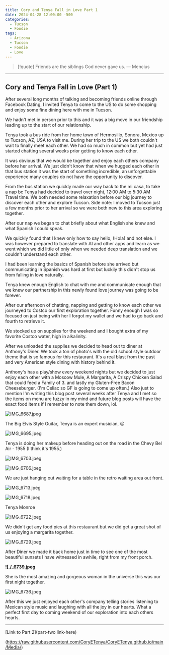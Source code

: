 ```yaml
---
title: Cory and Tenya Fall in Love Part 1
date: 2024-04-28 12:00:00 -500
categories:
  - Tucson
  - Foodie
tags:
  - Arizona
  - Tucson
  - Foodie
  - Love
---
```


> [!quote] Friends are the siblings God never gave us.
> — Mencius

---

## Cory and Tenya Fall in Love (Part 1)

After several long months of talking and becoming friends online through Facebook Dating, I invited Tenya to come to the US to do some shopping and enjoy some fine dining here with me in Tucson.

We hadn't met in person prior to this and it was a big move in our friendship leading up to the start of our relationship. 

Tenya took a bus ride from her home town of Hermosillo, Sonora, Mexico up to Tucson, AZ, USA to visit me. During her trip to the US we both couldn't wait to finally meet each other. We had so much in common but yet had just started chatting several weeks prior getting to know each other. 

It was obvious that we would be together and enjoy each others company before her arrival. We just didn't know that when we hugged each other in that bus station it was the start of something incredible, an unforgettable experience many couples do not have the opportunity to discover. 

From the bus station we quickly made our way back to the mi casa, to take a nap bc Tenya had decided to travel over night, 12:00 AM to 5:30 AM Travel time. We both needed some relaxation before our big journey to discover each other and explore Tucson. Side note: I moved to Tucson just a few months prior to her arrival so we were both new to this area exploring together. 

After our nap we began to chat briefly about what English she knew and what Spanish I could speak. 

We quickly found that I knew only how to say hello, (Hola) and not else. I was however prepared to translate with AI and other apps and learn as we went which we did little of only when we needed deep translation and we couldn't understand each other. 

I had been learning the basics of Spanish before she arrived but communicating in Spanish was hard at first but luckily this didn't stop us from falling in love naturally. 

Tenya knew enough English to chat with me and communicate enough that we knew our partnership in this newly found love journey was going to be forever. 

After our afternoon of chatting, napping and getting to know each other we journeyed to Costco our first exploration together. Funny enough I was so focused on just being with her I forgot my wallet and we had to go back and fourth to retrieve it. 

We stocked up on supplies for the weekend and I bought extra of my favorite Costco water, high in alkalinity. 

After we unloaded the supplies we decided to head out to diner at Anthony's Diner. We took a ton of photo's with the old school style outdoor theme that is so famous for this restaurant. It's a real blast from the past and very American style dining with history behind it. 

Anthony's has a play/show every weekend nights but we decided to just enjoy each other with a Moscow Mule, A Margarita, A Crispy Chicken Salad that could feed a Family of 3. and lastly my Gluten-Free Bacon Cheeseburger. (I'm Celiac so GF is going to come up often.) Also just to mention I'm writing this blog post several weeks after Tenya and I met so the items on menu are fuzzy in my mind and future blog posts will have the exact food items if I remember to note them down, lol. 


![IMG_6687.jpeg](https://raw.githubusercontent.com/CoryETenya/CoryETenya.github.io/main/Media/IMG_6687.jpeg)


The Big Elvis Style Guitar, Tenya is an expert musician, 😉  


![IMG_6695.jpeg](https://raw.githubusercontent.com/CoryETenya/CoryETenya.github.io/main/Media/IMG_6695.jpeg)

Tenya is doing her makeup before heading out on the road in the Chevy Bel Air - 1955 (I think it's 1955.) 

![IMG_6703.jpeg](https://raw.githubusercontent.com/CoryETenya/CoryETenya.github.io/main/Media/IMG_6703.jpeg)

![IMG_6706.jpeg](https://raw.githubusercontent.com/CoryETenya/CoryETenya.github.io/main/Media/IMG_6706.jpeg)


We are just hanging out waiting for a table in the retro waiting area out front. 

![IMG_6713.jpeg](https://raw.githubusercontent.com/CoryETenya/CoryETenya.github.io/main/Media/IMG_6713.jpeg)

![IMG_6718.jpeg](https://raw.githubusercontent.com/CoryETenya/CoryETenya.github.io/main/Media/IMG_6718.jpeg)

Tenya Monroe


![IMG_6722.jpeg](https://raw.githubusercontent.com/CoryETenya/CoryETenya.github.io/main/Media/IMG_6722.jpeg)

We didn't get any food pics at this restaurant but we did get a great shot of us enjoying a margarita together. 

![IMG_6729.jpeg](https://raw.githubusercontent.com/CoryETenya/CoryETenya.github.io/main/Media/IMG_6729.jpeg)

After Diner we made it back home just in time to see one of the most beautiful sunsets I have witnessed in awhile, right from my front porch. 


**![[./_6739.jpeg](IMhttps://raw.githubusercontent.com/CoryETenya/CoryETenya.github.io/main/Media/G_6739.jpeg)**


She is the most amazing and gorgeous woman in the universe this was our first night together. 

![IMG_6736.jpeg](https://raw.githubusercontent.com/CoryETenya/CoryETenya.github.io/main/Media/IMG_6736.jpeg)

After this we just enjoyed each other's company telling stories listening to Mexican style music and laughing with all the joy in our hearts. What a perfect first day to coming weekend of our exploration into each others hearts. 

---

[Link to Part 2](part-two link-here)


(https://raw.githubusercontent.com/CoryETenya/CoryETenya.github.io/main/Media/)














